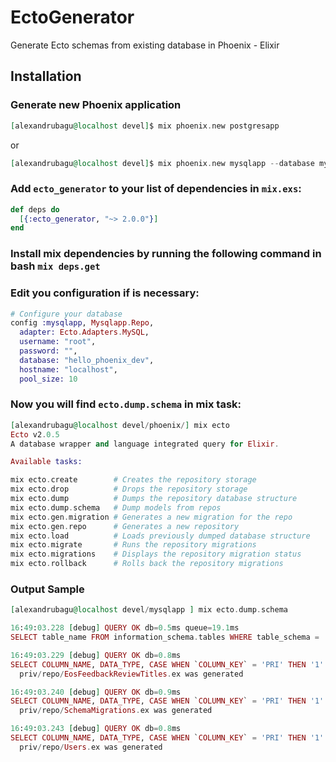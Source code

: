 # EctoGenerator
Generate Ecto schemas from existing database in Phoenix - Elixir

## Installation 
### Generate new Phoenix application
```elixir
[alexandrubagu@localhost devel]$ mix phoenix.new postgresapp
```
or

```elixir
[alexandrubagu@localhost devel]$ mix phoenix.new mysqlapp --database mysql
```

### Add `ecto_generator` to your list of dependencies in `mix.exs`:
```elixir
def deps do
  [{:ecto_generator, "~> 2.0.0"}]
end
```

### Install mix dependencies by running the following command in bash `mix deps.get`
### Edit you configuration if is necessary:
```elixir
# Configure your database
config :mysqlapp, Mysqlapp.Repo,
  adapter: Ecto.Adapters.MySQL,
  username: "root",
  password: "",
  database: "hello_phoenix_dev",
  hostname: "localhost",
  pool_size: 10
```

### Now you will find `ecto.dump.schema` in mix task:
```elixir
[alexandrubagu@localhost devel/phoenix/] mix ecto
Ecto v2.0.5
A database wrapper and language integrated query for Elixir.

Available tasks:

mix ecto.create        # Creates the repository storage
mix ecto.drop          # Drops the repository storage
mix ecto.dump          # Dumps the repository database structure
mix ecto.dump.schema   # Dump models from repos
mix ecto.gen.migration # Generates a new migration for the repo
mix ecto.gen.repo      # Generates a new repository
mix ecto.load          # Loads previously dumped database structure
mix ecto.migrate       # Runs the repository migrations
mix ecto.migrations    # Displays the repository migration status
mix ecto.rollback      # Rolls back the repository migrations
```


### Output Sample
```elixir
[alexandrubagu@localhost devel/mysqlapp ] mix ecto.dump.schema

16:49:03.228 [debug] QUERY OK db=0.5ms queue=19.1ms
SELECT table_name FROM information_schema.tables WHERE table_schema = 'hello_phoenix_dev' []

16:49:03.229 [debug] QUERY OK db=0.8ms
SELECT COLUMN_NAME, DATA_TYPE, CASE WHEN `COLUMN_KEY` = 'PRI' THEN '1' ELSE NULL END AS primary_key FROM information_schema.columns WHERE table_name= 'eos_feedback_review_titles' and table_schema='hello_phoenix_dev' []
  priv/repo/EosFeedbackReviewTitles.ex was generated

16:49:03.240 [debug] QUERY OK db=0.9ms
SELECT COLUMN_NAME, DATA_TYPE, CASE WHEN `COLUMN_KEY` = 'PRI' THEN '1' ELSE NULL END AS primary_key FROM information_schema.columns WHERE table_name= 'schema_migrations' and table_schema='hello_phoenix_dev' []
  priv/repo/SchemaMigrations.ex was generated

16:49:03.243 [debug] QUERY OK db=0.8ms
SELECT COLUMN_NAME, DATA_TYPE, CASE WHEN `COLUMN_KEY` = 'PRI' THEN '1' ELSE NULL END AS primary_key FROM information_schema.columns WHERE table_name= 'users' and table_schema='hello_phoenix_dev' []
  priv/repo/Users.ex was generated
```
